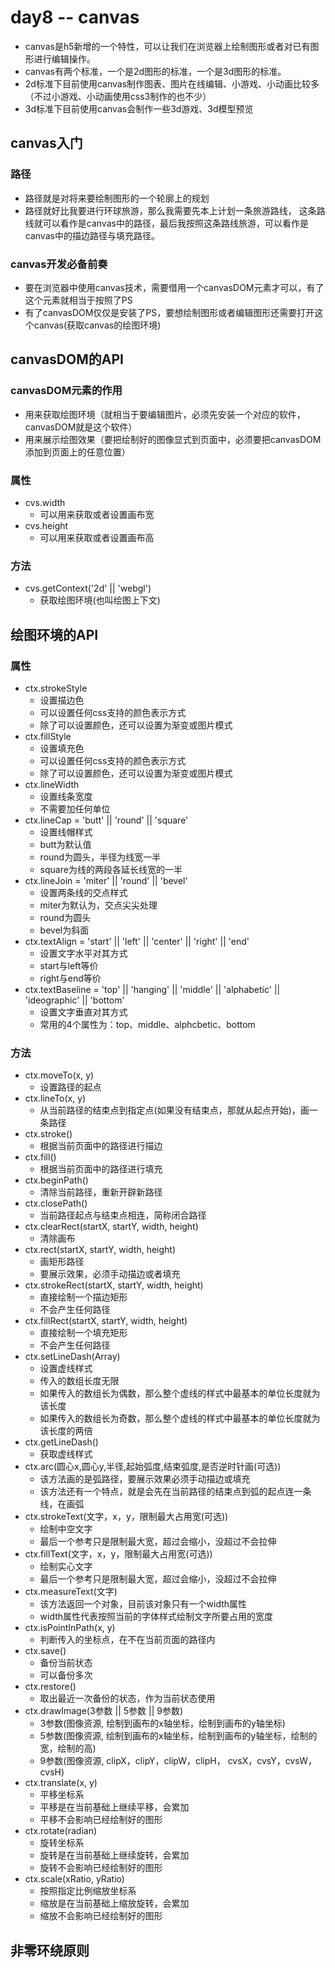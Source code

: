 # day8 -- canvas
- canvas是h5新增的一个特性，可以让我们在浏览器上绘制图形或者对已有图形进行编辑操作。
- canvas有两个标准，一个是2d图形的标准，一个是3d图形的标准。
- 2d标准下目前使用canvas制作图表、图片在线编辑、小游戏、小动画比较多（不过小游戏、小动画使用css3制作的也不少）
- 3d标准下目前使用canvas会制作一些3d游戏、3d模型预览

## canvas入门

### 路径
- 路径就是对将来要绘制图形的一个轮廓上的规划
- 路径就好比我要进行环球旅游，那么我需要先本上计划一条旅游路线，
这条路线就可以看作是canvas中的路径，最后我按照这条路线旅游，可以看作是canvas中的描边路径与填充路径。

### canvas开发必备前奏
- 要在浏览器中使用canvas技术，需要借用一个canvasDOM元素才可以，有了这个元素就相当于按照了PS
- 有了canvasDOM仅仅是安装了PS，要想绘制图形或者编辑图形还需要打开这个canvas(获取canvas的绘图环境)

## canvasDOM的API

### canvasDOM元素的作用
- 用来获取绘图环境（就相当于要编辑图片，必须先安装一个对应的软件，canvasDOM就是这个软件）
- 用来展示绘图效果（要把绘制好的图像显式到页面中，必须要把canvasDOM添加到页面上的任意位置）

### 属性
- cvs.width
    + 可以用来获取或者设置画布宽
- cvs.height
    + 可以用来获取或者设置画布高
    
### 方法
- cvs.getContext('2d' || 'webgl')
    + 获取绘图环境(也叫绘图上下文)

## 绘图环境的API

### 属性
- ctx.strokeStyle
    + 设置描边色
    + 可以设置任何css支持的颜色表示方式
    + 除了可以设置颜色，还可以设置为渐变或图片模式
- ctx.fillStyle
    + 设置填充色
    + 可以设置任何css支持的颜色表示方式
    + 除了可以设置颜色，还可以设置为渐变或图片模式
- ctx.lineWidth
    + 设置线条宽度
    + 不需要加任何单位
- ctx.lineCap = 'butt' || 'round' || 'square'
    + 设置线帽样式
    + butt为默认值
    + round为圆头，半径为线宽一半
    + square为线的两段各延长线宽的一半
- ctx.lineJoin = 'miter' || 'round' || 'bevel'
    + 设置两条线的交点样式
    + miter为默认为，交点尖尖处理
    + round为圆头
    + bevel为斜面
- ctx.textAlign = 'start' || 'left' || 'center' || 'right' || 'end'
    + 设置文字水平对其方式
    + start与left等价
    + right与end等价
- ctx.textBaseline = 'top' || 'hanging' || 'middle' || 'alphabetic' || 'ideographic' || 'bottom'
    + 设置文字垂直对其方式
    + 常用的4个属性为：top、middle、alphcbetic、bottom
 
### 方法
- ctx.moveTo(x, y)
    + 设置路径的起点
- ctx.lineTo(x, y)
    + 从当前路径的结束点到指定点(如果没有结束点，那就从起点开始)，画一条路径
- ctx.stroke()
    + 根据当前页面中的路径进行描边
- ctx.fill()
    + 根据当前页面中的路径进行填充
- ctx.beginPath()
    + 清除当前路径，重新开辟新路径
- ctx.closePath()
    + 当前路径起点与结束点相连，简称闭合路径
- ctx.clearRect(startX, startY, width, height)
    + 清除画布
- ctx.rect(startX, startY, width, height)
    + 画矩形路径
    + 要展示效果，必须手动描边或者填充
- ctx.strokeRect(startX, startY, width, height)
    + 直接绘制一个描边矩形
    + 不会产生任何路径
- ctx.fillRect(startX, startY, width, height)
    + 直接绘制一个填充矩形
    + 不会产生任何路径
- ctx.setLineDash(Array)
    + 设置虚线样式
    + 传入的数组长度无限
    + 如果传入的数组长为偶数，那么整个虚线的样式中最基本的单位长度就为该长度
    + 如果传入的数组长为奇数，那么整个虚线的样式中最基本的单位长度就为该长度的两倍
- ctx.getLineDash()
    + 获取虚线样式
- ctx.arc(圆心x,圆心y,半径,起始弧度,结束弧度,是否逆时针画(可选))
    + 该方法画的是弧路径，要展示效果必须手动描边或填充
    + 该方法还有一个特点，就是会先在当前路径的结束点到弧的起点连一条线，在画弧
- ctx.strokeText(文字，x，y，限制最大占用宽(可选))
    + 绘制中空文字
    + 最后一个参考只是限制最大宽，超过会缩小，没超过不会拉伸
- ctx.fillText(文字，x，y，限制最大占用宽(可选))
    + 绘制实心文字
    + 最后一个参考只是限制最大宽，超过会缩小，没超过不会拉伸
- ctx.measureText(文字)
    + 该方法返回一个对象，目前该对象只有一个width属性
    + width属性代表按照当前的字体样式绘制文字所要占用的宽度
- ctx.isPointInPath(x, y)
    + 判断传入的坐标点，在不在当前页面的路径内
- ctx.save()
    + 备份当前状态
    + 可以备份多次
- ctx.restore()
    + 取出最近一次备份的状态，作为当前状态使用
- ctx.drawImage(3参数 || 5参数 || 9参数)
    + 3参数(图像资源, 绘制到画布的x轴坐标，绘制到画布的y轴坐标)
    + 5参数(图像资源, 绘制到画布的x轴坐标，绘制到画布的y轴坐标，绘制的宽，绘制的高)
    + 9参数(图像资源, clipX，clipY，clipW，clipH， cvsX，cvsY，cvsW，cvsH)
- ctx.translate(x, y)
    + 平移坐标系
    + 平移是在当前基础上继续平移，会累加
    + 平移不会影响已经绘制好的图形
- ctx.rotate(radian)
    + 旋转坐标系
    + 旋转是在当前基础上继续旋转，会累加
    + 旋转不会影响已经绘制好的图形
- ctx.scale(xRatio, yRatio)
    + 按照指定比例缩放坐标系
    + 缩放是在当前基础上缩放旋转，会累加
    + 缩放不会影响已经绘制好的图形

## 非零环绕原则
